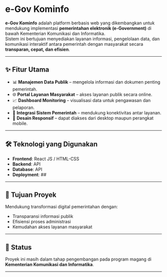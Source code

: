 # e-Gov Kominfo

**e-Gov Kominfo** adalah platform berbasis web yang dikembangkan untuk mendukung implementasi **pemerintahan elektronik (e-Government)** di bawah Kementerian Komunikasi dan Informatika.  
Sistem ini bertujuan menyediakan layanan informasi, pengelolaan data, dan komunikasi interaktif antara pemerintah dengan masyarakat secara **transparan, cepat, dan efisien**.

---

## ✨ Fitur Utama
- 📊 **Manajemen Data Publik** – mengelola informasi dan dokumen penting pemerintah.  
- 🌐 **Portal Layanan Masyarakat** – akses layanan publik secara online.  
- 📈 **Dashboard Monitoring** – visualisasi data untuk pengawasan dan pelaporan.  
- 🔗 **Integrasi Sistem Pemerintah** – mendukung konektivitas antar layanan.  
- 📱 **Desain Responsif** – dapat diakses dari desktop maupun perangkat mobile.  

---

## 🛠️ Teknologi yang Digunakan
- **Frontend**: React JS / HTML-CSS  
- **Backend**: API 
- **Database**: API 
- **Deployment**: ##

---

## 🚀 Tujuan Proyek
Mendukung transformasi digital pemerintahan dengan:
- Transparansi informasi publik  
- Efisiensi proses administrasi  
- Kemudahan akses layanan masyarakat  

---

## 📌 Status
Proyek ini masih dalam tahap pengembangan pada program magang di **Kementerian Komunikasi dan Informatika**.

---
